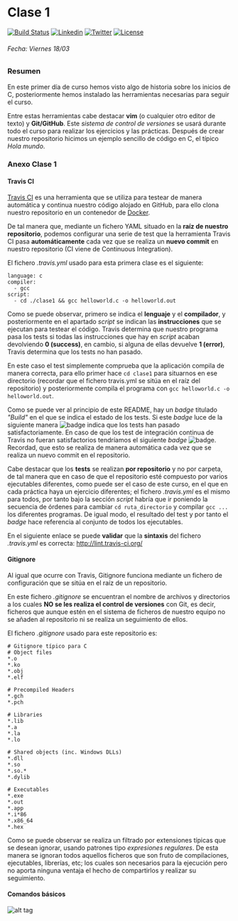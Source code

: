 # Clase 1
[![Build Status](https://travis-ci.org/carrodher/cursoc-carlos.svg?branch=master)](https://travis-ci.org/carrodher/cursoc-carlos)
[![Linkedin](https://img.shields.io/badge/LinkedIn-Carlos-blue.svg)](https://es.linkedin.com/in/carlosrodriguezhernandez)
[![Twitter](https://img.shields.io/badge/Twitter-carrodher-blue.svg)](https://twitter.com/carrodher)
[![License](https://img.shields.io/badge/License-BY/NC-yellow.svg)](https://github.com/carrodher/cursoc-carlos/blob/master/LICENSE)

###### Fecha: Viernes 18/03
### Resumen
En este primer día de curso hemos visto algo de historia sobre los inicios de C, posteriormente hemos instalado las herramientas necesarias para seguir el curso.

Entre estas herramientas cabe destacar **vim** (o cualquier otro editor de texto) y **Git/GitHub**. Este _sistema de control de versiones_ se usará durante todo el curso para realizar los ejercicios y las prácticas. Después de crear nuestro repositorio hicimos un ejemplo sencillo de código en C, el típico _Hola mundo_.

### Anexo Clase 1
#### Travis CI
[Travis CI](https://travis-ci.com/) es una herramienta que se utiliza para testear de manera automática y continua nuestro código alojado en GitHub, para ello clona nuestro repositorio en un contenedor de [Docker](https://www.docker.com/).

De tal manera que, mediante un fichero YAML situado en la **raíz de nuestro repositorio**, podemos configurar una serie de test que la herramienta Travis CI pasa **automáticamente** cada vez que se realiza un **nuevo commit** en nuestro repositorio (CI viene de Continuous Integration).

El fichero _.travis.yml_ usado para esta primera clase es el siguiente:
```
language: c
compiler:
  - gcc
script:
  - cd ./clase1 && gcc helloworld.c -o helloworld.out
```

Como se puede observar, primero se indica el **lenguaje** y el **compilador**, y posteriormente en el apartado _script_ se indican las **instrucciones** que se ejecutan para testear el código. Travis determina que nuestro programa pasa los tests si todas las instrucciones que hay en _script_ acaban devolviendo **0 (success)**, en cambio, si alguna de ellas devuelve **1 (error)**, Travis determina que los tests no han pasado.

En este caso el test simplemente comprueba que la aplicación compila de manera correcta, para ello primer hace ```cd clase1``` para situarnos en ese directorio (recordar que el fichero travis.yml se sitúa en el raíz del repositorio) y posteriormente compila el programa con ```gcc helloworld.c -o helloworld.out```.

Como se puede ver al principio de este README, hay un _badge_ titulado _"Build"_ en el que se indica el estado de los tests. Si este _badge_ luce de la siguiente manera ![badge](https://img.shields.io/badge/build-passing-green.svg) indica que los tests han pasado satisfactoriamente. En caso de que los test de integración continua de Travis no fueran satisfactorios tendríamos el siguiente _badge_ ![badge](https://img.shields.io/badge/build-failed-red.svg). Recordad, que esto se realiza de manera automática cada vez que se realiza un nuevo commit en el repositorio.

Cabe destacar que los **tests** se realizan **por repositorio** y no por carpeta, de tal manera que en caso de que el repositorio esté compuesto por varios ejecutables diferentes, como puede ser el caso de este curso, en el que en cada práctica haya un ejercicio diferentes; el fichero _.travis.yml_ es el mismo para todos, por tanto bajo la sección _script_ habría que ir poniendo la secuencia de órdenes para cambiar ```cd ruta_directorio``` y compilar ```gcc ...``` los diferentes programas. De igual modo, el resultado del test y por tanto el _badge_ hace referencia al conjunto de todos los ejecutables.

En el siguiente enlace se puede **validar** que la **sintaxis** del fichero _.travis.yml_ es correcta: http://lint.travis-ci.org/

#### Gitignore
Al igual que ocurre con Travis, Gitignore funciona mediante un fichero de configuración que se sitúa en el raíz de un repositorio.

En este fichero _.gitignore_ se encuentran el nombre de archivos y directorios a los cuales **NO se les realiza el control de versiones** con Git, es decir, ficheros que aunque estén en el sistema de ficheros de nuestro equipo no se añaden al repositorio ni se realiza un seguimiento de ellos.

El fichero _.gitignore_ usado para este repositorio es:
```
# Gitignore típico para C
# Object files
*.o
*.ko
*.obj
*.elf

# Precompiled Headers
*.gch
*.pch

# Libraries
*.lib
*.a
*.la
*.lo

# Shared objects (inc. Windows DLLs)
*.dll
*.so
*.so.*
*.dylib

# Executables
*.exe
*.out
*.app
*.i*86
*.x86_64
*.hex
```
Como se puede observar se realiza un filtrado por extensiones típicas que se desean ignorar, usando patrones tipo _expresiones regulares_. De esta manera se ignoran todos aquellos ficheros que son fruto de compilaciones, ejecutables, librerías, etc; los cuales son necesarios para la ejecución pero no aporta ninguna ventaja el hecho de compartirlos y realizar su seguimiento.

#### Comandos básicos
![alt tag](https://github.com/carrodher/cursoc-carlos/blob/master/clase1/comandosGit.png "Comandos Git")
